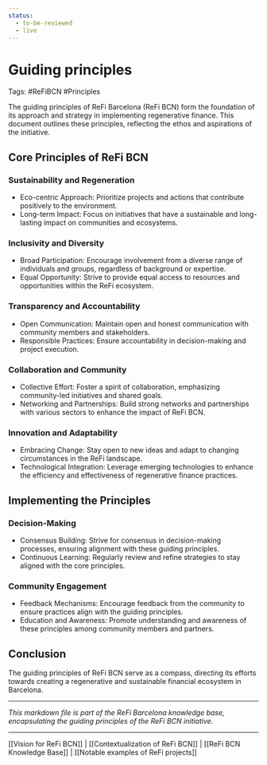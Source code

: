 ```yaml
---
status:
  - to-be-reviewed
  - live
---
```

# Guiding principles
Tags: #ReFiBCN #Principles

The guiding principles of ReFi Barcelona (ReFi BCN) form the foundation of its approach and strategy in implementing regenerative finance. This document outlines these principles, reflecting the ethos and aspirations of the initiative.

## Core Principles of ReFi BCN

### Sustainability and Regeneration

- Eco-centric Approach: Prioritize projects and actions that contribute positively to the environment.
- Long-term Impact: Focus on initiatives that have a sustainable and long-lasting impact on communities and ecosystems.

### Inclusivity and Diversity

- Broad Participation: Encourage involvement from a diverse range of individuals and groups, regardless of background or expertise.
- Equal Opportunity: Strive to provide equal access to resources and opportunities within the ReFi ecosystem.

### Transparency and Accountability

- Open Communication: Maintain open and honest communication with community members and stakeholders.
- Responsible Practices: Ensure accountability in decision-making and project execution.

### Collaboration and Community

- Collective Effort: Foster a spirit of collaboration, emphasizing community-led initiatives and shared goals.
- Networking and Partnerships: Build strong networks and partnerships with various sectors to enhance the impact of ReFi BCN.

### Innovation and Adaptability

- Embracing Change: Stay open to new ideas and adapt to changing circumstances in the ReFi landscape.
- Technological Integration: Leverage emerging technologies to enhance the efficiency and effectiveness of regenerative finance practices.

## Implementing the Principles

### Decision-Making

- Consensus Building: Strive for consensus in decision-making processes, ensuring alignment with these guiding principles.
- Continuous Learning: Regularly review and refine strategies to stay aligned with the core principles.

### Community Engagement

- Feedback Mechanisms: Encourage feedback from the community to ensure practices align with the guiding principles.
- Education and Awareness: Promote understanding and awareness of these principles among community members and partners.

## Conclusion

The guiding principles of ReFi BCN serve as a compass, directing its efforts towards creating a regenerative and sustainable financial ecosystem in Barcelona.

---

*This markdown file is part of the ReFi Barcelona knowledge base, encapsulating the guiding principles of the ReFi BCN initiative.*

---

[[Vision for ReFi BCN]] | [[Contextualization of ReFi BCN]] | [[ReFi BCN Knowledge Base]] | [[Notable examples of ReFi projects]]

